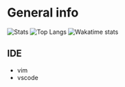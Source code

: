 # General info

![Stats](https://github-readme-stats.vercel.app/api?username=Waz0x&count_private=true&theme=tokyonight&hide=stars)
![Top Langs](https://github-readme-stats.vercel.app/api/top-langs/?username=Waz0x&layout=compact&theme=tokyonight)
![Wakatime stats](https://github-readme-stats.vercel.app/api/wakatime?username=Waz0x&theme=tokyonight)

## IDE

- vim
- vscode

